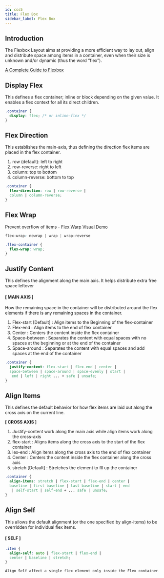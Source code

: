 ```yaml
---
id: css5
title: Flex Box
sidebar_label: Flex Box
---
```

## Introduction
The Flexbox Layout aims at providing a more efficient way to lay out, align and distribute space among items in a container, even when their size is unknown and/or dynamic (thus the word “flex”).

[A Complete Guide to Flexbox](https://css-tricks.com/snippets/css/a-guide-to-flexbox/)
## Display Flex
This defines a flex container; inline or block depending on the given value. It enables a flex context for all its direct children.

```css
.container {
  display: flex; /* or inline-flex */
}
```

## Flex Direction
This establishes the main-axis, thus defining the direction flex items are placed in the flex container.

1. row (default): left to right
2. row-reverse: right to left
3. column: top to bottom
4. column-reverse: bottom to top

```css
.container {
  flex-direction: row | row-reverse | 
  column | column-reverse;
}
```

## Flex Wrap 
Prevent overflow of items - [Flex Warp Visual Demo](https://css-tricks.com/almanac/properties/f/flex-wrap/)

```css
flex-wrap: nowrap | wrap | wrap-reverse

.flex-container {
  flex-wrap: wrap;
}
```


## Justify Content 

This defines the alignment along the main axis. It helps distribute extra free space leftover

#### [ MAIN AXIS ]

How the remaining space in the container will be distributed around the flex elements if there is any remaining spaces in the container.

1. Flex-start [Default] : Align items to the Beginning of the flex-container
2. Flex-end : Align items to the end of flex container
3. Center : Centers the content inside the flex container
4. Space-between : Separates the content with equal spaces with no spaces at the beginning or at the end of the container
5. Space-around : Separates the content with equal spaces and add spaces at the end of the container


```css
.container {
  justify-content: flex-start | flex-end | center | 
  space-between | space-around | space-evenly | start |
   end | left | right ... + safe | unsafe;
}
```


## Align Items 
This defines the default behavior for how flex items are laid out along the cross axis on the current line.

**[ CROSS AXIS ]**<br/>

1. Justify-content work along the main axis while align items work along the cross-axis
2. flex-start : Aligns items along the cross axis to the start of the flex container
3. lex-end : Align items along the cross axis to the end of flex container
4. Center : Centers the content inside the flex container along the cross axis
5. stretch [Default] : Stretches the element to fll up the container
```css
.container {
  align-items: stretch | flex-start | flex-end | center | 
  baseline | first baseline | last baseline | start | end
   | self-start | self-end + ... safe | unsafe;
}
```
## Align Self 

This allows the default alignment (or the one specified by align-items) to be overridden for individual flex items.

#### [ SELF ]
```css
.item {
  align-self: auto | flex-start | flex-end |
  center | baseline | stretch;
}

Align Self affect a single flex element only inside the Flex container.
```


